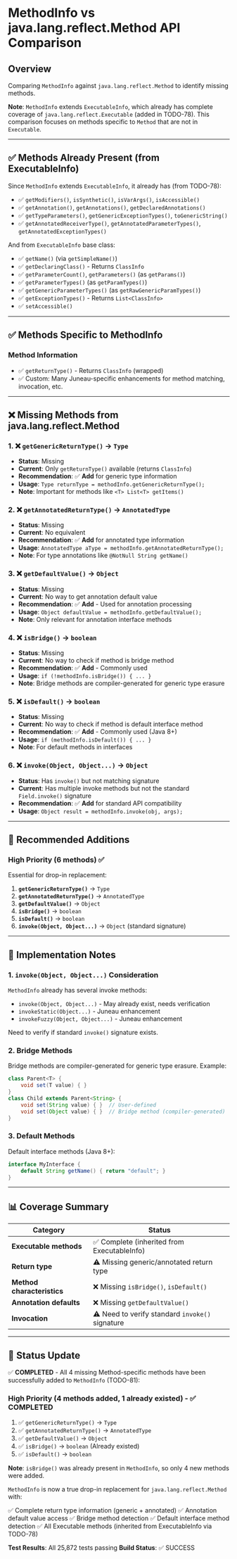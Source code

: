 # MethodInfo vs java.lang.reflect.Method API Comparison

## Overview
Comparing `MethodInfo` against `java.lang.reflect.Method` to identify missing methods.

**Note**: `MethodInfo` extends `ExecutableInfo`, which already has complete coverage of `java.lang.reflect.Executable` (added in TODO-78). This comparison focuses on methods specific to `Method` that are not in `Executable`.

---

## ✅ Methods Already Present (from ExecutableInfo)

Since `MethodInfo` extends `ExecutableInfo`, it already has (from TODO-78):
- ✅ `getModifiers()`, `isSynthetic()`, `isVarArgs()`, `isAccessible()`
- ✅ `getAnnotation()`, `getAnnotations()`, `getDeclaredAnnotations()`
- ✅ `getTypeParameters()`, `getGenericExceptionTypes()`, `toGenericString()`
- ✅ `getAnnotatedReceiverType()`, `getAnnotatedParameterTypes()`, `getAnnotatedExceptionTypes()`

And from `ExecutableInfo` base class:
- ✅ `getName()` (via `getSimpleName()`)
- ✅ `getDeclaringClass()` - Returns `ClassInfo`
- ✅ `getParameterCount()`, `getParameters()` (as `getParams()`)
- ✅ `getParameterTypes()` (as `getParamTypes()`)
- ✅ `getGenericParameterTypes()` (as `getRawGenericParamTypes()`)
- ✅ `getExceptionTypes()` - Returns `List<ClassInfo>`
- ✅ `setAccessible()`

---

## ✅ Methods Specific to MethodInfo

### Method Information
- ✅ `getReturnType()` - Returns `ClassInfo` (wrapped)
- ✅ Custom: Many Juneau-specific enhancements for method matching, invocation, etc.

---

## ❌ Missing Methods from java.lang.reflect.Method

### 1. ❌ `getGenericReturnType()` → `Type`
- **Status**: Missing
- **Current**: Only `getReturnType()` available (returns `ClassInfo`)
- **Recommendation**: ✅ **Add** for generic type information
- **Usage**: `Type returnType = methodInfo.getGenericReturnType();`
- **Note**: Important for methods like `<T> List<T> getItems()`

### 2. ❌ `getAnnotatedReturnType()` → `AnnotatedType`
- **Status**: Missing
- **Current**: No equivalent
- **Recommendation**: ✅ **Add** for annotated type information
- **Usage**: `AnnotatedType aType = methodInfo.getAnnotatedReturnType();`
- **Note**: For type annotations like `@NotNull String getName()`

### 3. ❌ `getDefaultValue()` → `Object`
- **Status**: Missing
- **Current**: No way to get annotation default value
- **Recommendation**: ✅ **Add** - Used for annotation processing
- **Usage**: `Object defaultValue = methodInfo.getDefaultValue();`
- **Note**: Only relevant for annotation interface methods

### 4. ❌ `isBridge()` → `boolean`
- **Status**: Missing
- **Current**: No way to check if method is bridge method
- **Recommendation**: ✅ **Add** - Commonly used
- **Usage**: `if (!methodInfo.isBridge()) { ... }`
- **Note**: Bridge methods are compiler-generated for generic type erasure

### 5. ❌ `isDefault()` → `boolean`
- **Status**: Missing
- **Current**: No way to check if method is default interface method
- **Recommendation**: ✅ **Add** - Commonly used (Java 8+)
- **Usage**: `if (methodInfo.isDefault()) { ... }`
- **Note**: For default methods in interfaces

### 6. ❌ `invoke(Object, Object...)` → `Object`
- **Status**: Has `invoke()` but not matching signature
- **Current**: Has multiple invoke methods but not the standard `Field.invoke()` signature
- **Recommendation**: ✅ **Add** for standard API compatibility
- **Usage**: `Object result = methodInfo.invoke(obj, args);`

---

## 🎯 Recommended Additions

### High Priority (6 methods) ✅
Essential for drop-in replacement:

1. **`getGenericReturnType()`** → `Type`
2. **`getAnnotatedReturnType()`** → `AnnotatedType`
3. **`getDefaultValue()`** → `Object`
4. **`isBridge()`** → `boolean`
5. **`isDefault()`** → `boolean`
6. **`invoke(Object, Object...)`** → `Object` (standard signature)

---

## 📝 Implementation Notes

### 1. `invoke(Object, Object...)` Consideration
`MethodInfo` already has several invoke methods:
- `invoke(Object, Object...)`  - May already exist, needs verification
- `invokeStatic(Object...)` - Juneau enhancement
- `invokeFuzzy(Object, Object...)` - Juneau enhancement

Need to verify if standard `invoke()` signature exists.

### 2. Bridge Methods
Bridge methods are compiler-generated for generic type erasure. Example:
```java
class Parent<T> { 
    void set(T value) { } 
}
class Child extends Parent<String> {
    void set(String value) { }  // User-defined
    void set(Object value) { }  // Bridge method (compiler-generated)
}
```

### 3. Default Methods
Default interface methods (Java 8+):
```java
interface MyInterface {
    default String getName() { return "default"; }
}
```

---

## 📊 Coverage Summary

| Category | Status |
|----------|--------|
| **Executable methods** | ✅ Complete (inherited from ExecutableInfo) |
| **Return type** | ⚠️ Missing generic/annotated return type |
| **Method characteristics** | ❌ Missing `isBridge()`, `isDefault()` |
| **Annotation defaults** | ❌ Missing `getDefaultValue()` |
| **Invocation** | ⚠️ Need to verify standard `invoke()` signature |

---

## 🚀 Status Update

✅ **COMPLETED** - All 4 missing Method-specific methods have been successfully added to `MethodInfo` (TODO-81):

### High Priority (4 methods added, 1 already existed) - ✅ COMPLETED
1. ✅ `getGenericReturnType()` → `Type`
2. ✅ `getAnnotatedReturnType()` → `AnnotatedType`
3. ✅ `getDefaultValue()` → `Object`
4. ✅ `isBridge()` → `boolean` (Already existed)
5. ✅ `isDefault()` → `boolean`

**Note**: `isBridge()` was already present in `MethodInfo`, so only 4 new methods were added.

`MethodInfo` is now a true drop-in replacement for `java.lang.reflect.Method` with:

✅ Complete return type information (generic + annotated)
✅ Annotation default value access
✅ Bridge method detection
✅ Default interface method detection
✅ All Executable methods (inherited from ExecutableInfo via TODO-78)

**Test Results**: All 25,872 tests passing
**Build Status**: ✅ SUCCESS

